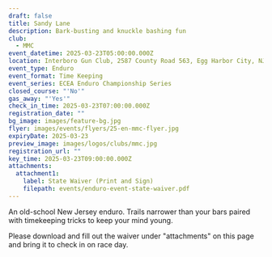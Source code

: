 ```yaml
---
draft: false
title: Sandy Lane
description: Bark-busting and knuckle bashing fun
club:
  - MMC
event_datetime: 2025-03-23T05:00:00.000Z
location: Interboro Gun Club, 2587 County Road 563, Egg Harbor City, NJ
event_type: Enduro
event_format: Time Keeping
event_series: ECEA Enduro Championship Series
closed_course: "'No'"
gas_away: "'Yes'"
check_in_time: 2025-03-23T07:00:00.000Z
registration_date: ""
bg_image: images/feature-bg.jpg
flyer: images/events/flyers/25-en-mmc-flyer.jpg
expiryDate: 2025-03-23
preview_image: images/logos/clubs/mmc.jpg
registration_url: ""
key_time: 2025-03-23T09:00:00.000Z
attachments:
  attachment1:
    label: State Waiver (Print and Sign)
    filepath: events/enduro-event-state-waiver.pdf
---
```

An old-school New Jersey enduro. Trails narrower than your bars paired with timekeeping tricks to keep your mind young.

Please download and fill out the waiver under "attachments" on this page and bring it to check in on race day.